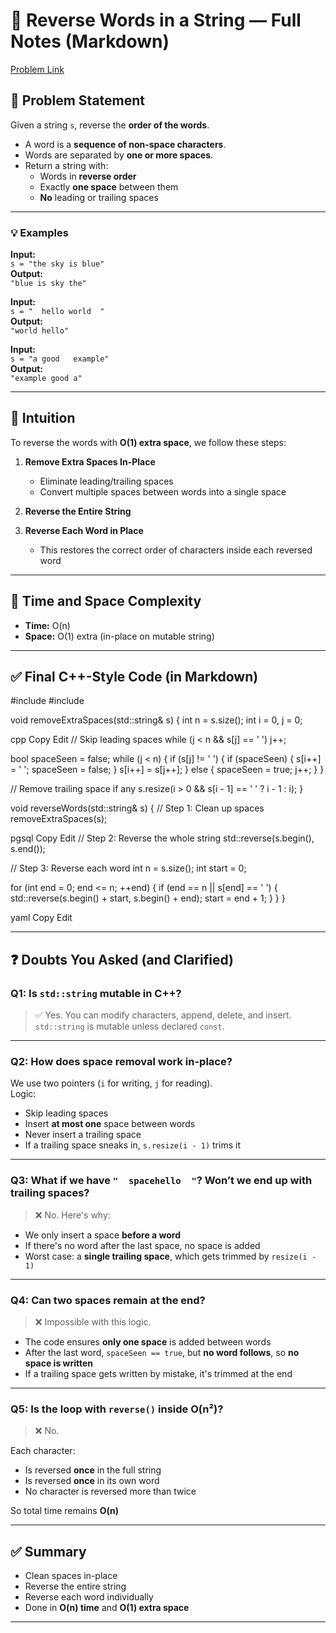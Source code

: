 # 📝 Reverse Words in a String — Full Notes (Markdown)

[Problem Link](https://leetcode.com/problems/reverse-words-in-a-string/)

## 🚩 Problem Statement

Given a string `s`, reverse the **order of the words**.

- A word is a **sequence of non-space characters**.
- Words are separated by **one or more spaces**.
- Return a string with:
  - Words in **reverse order**
  - Exactly **one space** between them
  - **No** leading or trailing spaces

---

### 💡 Examples

**Input:**  
`s = "the sky is blue"`  
**Output:**  
`"blue is sky the"`

**Input:**  
`s = "  hello world  "`  
**Output:**  
`"world hello"`

**Input:**  
`s = "a good   example"`  
**Output:**  
`"example good a"`

---

## 💭 Intuition

To reverse the words with **O(1) extra space**, we follow these steps:

1. **Remove Extra Spaces In-Place**
   - Eliminate leading/trailing spaces
   - Convert multiple spaces between words into a single space

2. **Reverse the Entire String**

3. **Reverse Each Word in Place**
   - This restores the correct order of characters inside each reversed word

---

## 🧪 Time and Space Complexity

- **Time:** O(n)
- **Space:** O(1) extra (in-place on mutable string)

---

## ✅ Final C++-Style Code (in Markdown)

#include <string>
#include <algorithm>

void removeExtraSpaces(std::string& s) {
int n = s.size();
int i = 0, j = 0;

cpp
Copy
Edit
// Skip leading spaces
while (j < n && s[j] == ' ') j++;

bool spaceSeen = false;
while (j < n) {
    if (s[j] != ' ') {
        if (spaceSeen) {
            s[i++] = ' ';
            spaceSeen = false;
        }
        s[i++] = s[j++];
    } else {
        spaceSeen = true;
        j++;
    }
}

// Remove trailing space if any
s.resize(i > 0 && s[i - 1] == ' ' ? i - 1 : i);
}

void reverseWords(std::string& s) {
// Step 1: Clean up spaces
removeExtraSpaces(s);

pgsql
Copy
Edit
// Step 2: Reverse the whole string
std::reverse(s.begin(), s.end());

// Step 3: Reverse each word
int n = s.size();
int start = 0;

for (int end = 0; end <= n; ++end) {
    if (end == n || s[end] == ' ') {
        std::reverse(s.begin() + start, s.begin() + end);
        start = end + 1;
    }
}
}

yaml
Copy
Edit

---

## ❓ Doubts You Asked (and Clarified)

### Q1: **Is `std::string` mutable in C++?**
> ✅ Yes. You can modify characters, append, delete, and insert. `std::string` is mutable unless declared `const`.

---

### Q2: **How does space removal work in-place?**

We use two pointers (`i` for writing, `j` for reading).  
Logic:
- Skip leading spaces
- Insert **at most one** space between words
- Never insert a trailing space
- If a trailing space sneaks in, `s.resize(i - 1)` trims it

---

### Q3: **What if we have `"  spacehello  "`? Won’t we end up with trailing spaces?**

> ❌ No. Here's why:
- We only insert a space **before a word**
- If there's no word after the last space, no space is added
- Worst case: a **single trailing space**, which gets trimmed by `resize(i - 1)`

---

### Q4: **Can two spaces remain at the end?**

> ❌ Impossible with this logic.

- The code ensures **only one space** is added between words
- After the last word, `spaceSeen == true`, but **no word follows**, so **no space is written**
- If a trailing space gets written by mistake, it's trimmed at the end

---

### Q5: **Is the loop with `reverse()` inside O(n²)?**

> ❌ No.

Each character:
- Is reversed **once** in the full string
- Is reversed **once** in its own word
- No character is reversed more than twice

So total time remains **O(n)**

---

## ✅ Summary

- Clean spaces in-place
- Reverse the entire string
- Reverse each word individually
- Done in **O(n) time** and **O(1) extra space**
---

